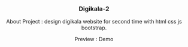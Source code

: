 <h3 align="center">Digikala-2</h3>
<p align="center" style="margin-top:10px;">
About Project : design digikala website for second time with html css js bootstrap.
</p>
<p align="center" style="margin-top:10px;">
Preview : <a href="https://aliakbarnazemi.github.io/Digikala-2" target="_blank" style="text-decoration:none;">Demo</a>
</p>
